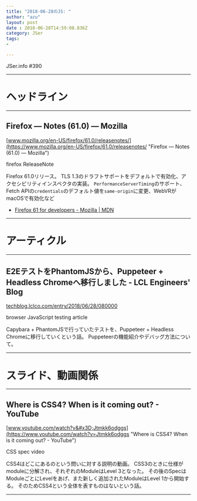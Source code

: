 ```yaml
---
title: "2018-06-28のJS: "
author: "azu"
layout: post
date : 2018-06-28T14:59:08.836Z
category: JSer
tags:
-

---
```


JSer.info #390

----

<h1 class="site-genre">ヘッドライン</h1>

----

## Firefox — Notes (61.0) — Mozilla
[www.mozilla.org/en-US/firefox/61.0/releasenotes/](https://www.mozilla.org/en-US/firefox/61.0/releasenotes/ "Firefox — Notes (61.0) — Mozilla")
<p class="jser-tags jser-tag-icon"><span class="jser-tag">firefox</span> <span class="jser-tag">ReleaseNote</span></p>

Firefox 61.0リリース。
TLS 1.3のドラフトサポートをデフォルトで有効化、アクセシビリティインスペクタの実装。
`PerformanceServerTiming`のサポート、Fetch APIの`credentials`のデフォルト値を`same-origin`に変更、WebVRがmacOSで有効化など

- [Firefox 61 for developers - Mozilla | MDN](https://developer.mozilla.org/ja/Firefox/Releases/61 "Firefox 61 for developers - Mozilla | MDN")

----
<h1 class="site-genre">アーティクル</h1>

----

## E2EテストをPhantomJSから、Puppeteer + Headless Chromeへ移行しました - LCL Engineers' Blog
[techblog.lclco.com/entry/2018/06/28/080000](http://techblog.lclco.com/entry/2018/06/28/080000 "E2EテストをPhantomJSから、Puppeteer + Headless Chromeへ移行しました - LCL Engineers' Blog")
<p class="jser-tags jser-tag-icon"><span class="jser-tag">browser</span> <span class="jser-tag">JavaScript</span> <span class="jser-tag">testing</span> <span class="jser-tag">article</span></p>

Capybara + PhantomJSで行っていたテストを、Puppeteer + Headless Chromeに移行していくという話。
Puppeteerの機能紹介やデバッグ方法について。


----
<h1 class="site-genre">スライド、動画関係</h1>

----

## Where is CSS4? When is it coming out? - YouTube
[www.youtube.com/watch?v&#x3D;Jtmkk6odggs](https://www.youtube.com/watch?v=Jtmkk6odggs "Where is CSS4? When is it coming out? - YouTube")
<p class="jser-tags jser-tag-icon"><span class="jser-tag">CSS</span> <span class="jser-tag">spec</span> <span class="jser-tag">video</span></p>

CSS4はどこにあるのという問いに対する説明の動画。
CSS3のときに仕様がmoduleに分解され、それぞれのModuleはLevel 3となった。
その後のSpecはModuleごとにLevelをあげ、また新しく追加されたModuleはLevel 1から開始する。
そのためCSS4という全体を表すものはないという話。


----
